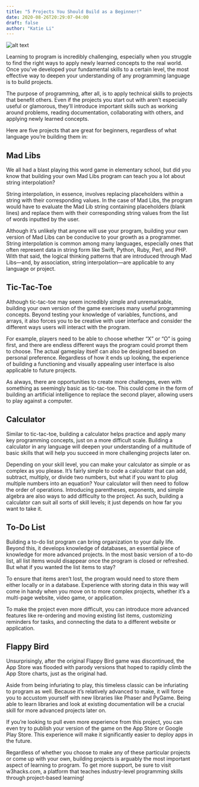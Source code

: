 ```yaml
---
title: "5 Projects You Should Build as a Beginner!"
date: 2020-08-26T20:29:07-04:00
draft: false
author: "Katie Li"
---
```

![alt text](https://cdn.ortexo.com/5Proj.PNG "Logo Title Text 1")

Learning to program is incredibly challenging, especially when you struggle to find the right ways to apply newly learned concepts to the real world. Once you’ve developed your fundamental skills to a certain level, the most effective way to deepen your understanding of any programming language is to build projects.

  

The purpose of programming, after all, is to apply technical skills to projects that benefit others. Even if the projects you start out with aren’t especially useful or glamorous, they’ll introduce important skills such as working around problems, reading documentation, collaborating with others, and applying newly learned concepts.

  

Here are five projects that are great for beginners, regardless of what language you’re building them in:

  

## Mad Libs

  

We all had a blast playing this word game in elementary school, but did you know that building your own Mad Libs program can teach you a lot about string interpolation?  
  
String interpolation, in essence, involves replacing placeholders within a string with their corresponding values. In the case of Mad Libs, the program would have to evaluate the Mad Lib string containing placeholders (blank lines) and replace them with their corresponding string values from the list of words inputted by the user.

  

Although it’s unlikely that anyone will use your program, building your own version of Mad Libs can be conducive to your growth as a programmer. String interpolation is common among many languages, especially ones that often represent data in string form like Swift, Python, Ruby, Perl, and PHP. With that said, the logical thinking patterns that are introduced through Mad Libs—and, by association, string interpolation—are applicable to any language or project.

  
  

## Tic-Tac-Toe

  

Although tic-tac-toe may seem incredibly simple and unremarkable, building your own version of the game exercises many useful programming concepts. Beyond testing your knowledge of variables, functions, and arrays, it also forces you to be creative with user interface and consider the different ways users will interact with the program.

  

For example, players need to be able to choose whether “X” or “O” is going first, and there are endless different ways the program could prompt them to choose. The actual gameplay itself can also be designed based on personal preference. Regardless of how it ends up looking, the experience of building a functioning and visually appealing user interface is also applicable to future projects.

  

As always, there are opportunities to create more challenges, even with something as seemingly basic as tic-tac-toe. This could come in the form of building an artificial intelligence to replace the second player, allowing users to play against a computer.

  
  

## Calculator

  

Similar to tic-tac-toe, building a calculator helps practice and apply many key programming concepts, just on a more difficult scale. Building a calculator in any language will deepen your understanding of a multitude of basic skills that will help you succeed in more challenging projects later on.

  

Depending on your skill level, you can make your calculator as simple or as complex as you please. It’s fairly simple to code a calculator that can add, subtract, multiply, or divide two numbers, but what if you want to plug multiple numbers into an equation? Your calculator will then need to follow the order of operations. Introducing parentheses, exponents, and simple algebra are also ways to add difficulty to the project. As such, building a calculator can suit all sorts of skill levels; it just depends on how far you want to take it.

  
  

## To-Do List

  

Building a to-do list program can bring organization to your daily life. Beyond this, it develops knowledge of databases, an essential piece of knowledge for more advanced projects. In the most basic version of a to-do list, all list items would disappear once the program is closed or refreshed. But what if you wanted the list items to stay?

  

To ensure that items aren’t lost, the program would need to store them either locally or in a database. Experience with storing data in this way will come in handy when you move on to more complex projects, whether it’s a multi-page website, video game, or application.

  

To make the project even more difficult, you can introduce more advanced features like re-ordering and moving existing list items, customizing reminders for tasks, and connecting the data to a different website or application.

  
  

## Flappy Bird

  

Unsurprisingly, after the original Flappy Bird game was discontinued, the App Store was flooded with parody versions that hoped to rapidly climb the App Store charts, just as the original had.

  

Aside from being infuriating to play, this timeless classic can be infuriating to program as well. Because it’s relatively advanced to make, it will force you to accustom yourself with new libraries like Phaser and PyGame. Being able to learn libraries and look at existing documentation will be a crucial skill for more advanced projects later on.

  

If you’re looking to pull even more experience from this project, you can even try to publish your version of the game on the App Store or Google Play Store. This experience will make it significantly easier to deploy apps in the future.

  
  
  
  

Regardless of whether you choose to make any of these particular projects or come up with your own, building projects is arguably the most important aspect of learning to program. To get more support, be sure to visit w3hacks.com, a platform that teaches industry-level programming skills through project-based learning!